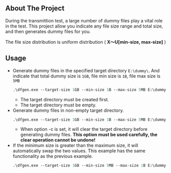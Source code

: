 ## About The Project
During the transmittion test, a large number of dummy files play a vital role in the test. This project allow you indicate any file size range and total size, and then generates dummy files for you.  

The file size distribution is uniform distribution ( **X～U[min-size, max-size]** )

## Usage
- Generate dummy files in the specified target directory `E:\dummy\`. And indicate that total dummy size is `1GB`, file min size is `1B`, file max size is `5MB`
    ```ps
    .\dfgen.exe --target-size 1GB --min-size 1B --max-size 5MB E:\dummy\
    ```
    - The target directory must be created first.
    - The target directory must be empty.
- Generate dummy files in non-empty target directory.
    ```ps
    .\dfgen.exe --target-size 1GB --min-size 1B --max-size 5MB E:\dummy\ -c
    ```
    - When option -c is set, it will clear the target directory before generating dummy files. **This option must be used carefully, the clear operation cannot be undone!**
- If the minimum size is greater than the maximum size, it will automatically swap the two values. This example has the same functionality as the previous example.
    ```ps
    .\dfgen.exe --target-size 1GB --min-size 5MB --max-size 1B E:\dummy\ -c
    ```